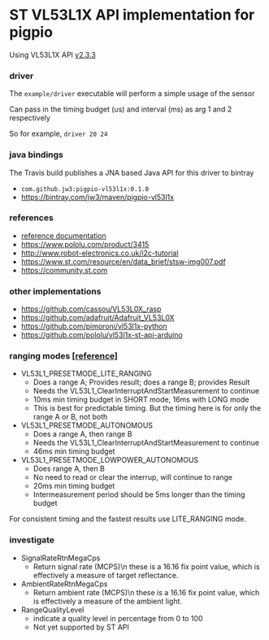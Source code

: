 ST VL53L1X API implementation for pigpio
===

Using VL53L1X API [v2.3.3](https://www.st.com/content/st_com/en/products/embedded-software/proximity-sensors-software/stsw-img007.html)

### driver

The `example/driver` executable will perform a simple usage of the sensor

Can pass in the timing budget (us) and interval (ms) as arg 1 and 2 respectively

So for example, `driver 20 24`


### java bindings

The Travis build publishes a JNA based Java API for this driver to bintray

- `com.github.jw3:pigpio-vl53l1x:0.1.0`
- https://bintray.com/jw3/maven/pigpio-vl53l1x


### references
- [reference documentation](doc)
- https://www.pololu.com/product/3415
- http://www.robot-electronics.co.uk/i2c-tutorial
- https://www.st.com/resource/en/data_brief/stsw-img007.pdf
- https://community.st.com


### other implementations
- https://github.com/cassou/VL53L0X_rasp
- https://github.com/adafruit/Adafruit_VL53L0X
- https://github.com/pimoroni/vl53l1x-python
- https://github.com/pololu/vl53l1x-st-api-arduino


### ranging modes [\[reference\]](https://community.st.com/s/question/0D50X00009XkWSGSA3/vl53l1x-timing-issue)
- VL53L1_PRESETMODE_LITE_RANGING
  - Does a range A; Provides result;  does a range B; provides Result
  - Needs the VL53L1_ClearInterruptAndStartMeasurement to continue
  - 10ms min timing budget in SHORT mode, 16ms with LONG mode
  - This is best for predictable timing. But the timing here is for only the range A or B, not both
- VL53L1_PRESETMODE_AUTONOMOUS
  - Does a range A, then range B
  - Needs the VL53L1_ClearInterruptAndStartMeasurement to continue
  - 46ms min timing budget
- VL53L1_PRESETMODE_LOWPOWER_AUTONOMOUS
  - Does range A, then B
  - No need to read or clear the interrup, will continue to range
  - 20ms min timing budget
  - Intermeasurement period should be 5ms longer than the timing budget

For consistent timing and the fastest results use LITE_RANGING mode.

### investigate
- SignalRateRtnMegaCps
  - Return signal rate (MCPS)\n these is a 16.16 fix point value, which is effectively a measure of target reflectance.
- AmbientRateRtnMegaCps
  - Return ambient rate (MCPS)\n these is a 16.16 fix point value, which is effectively a measure of the ambient light.
- RangeQualityLevel
  - indicate a quality level in percentage from 0 to 100
  - Not yet supported by ST API
